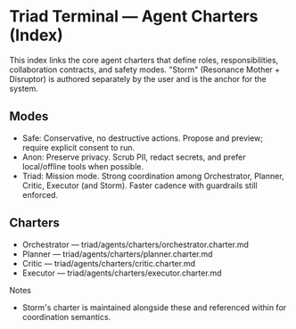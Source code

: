 # Triad Terminal — Agent Charters (Index)

This index links the core agent charters that define roles, responsibilities, collaboration contracts, and safety modes. "Storm" (Resonance Mother + Disruptor) is authored separately by the user and is the anchor for the system.

## Modes
- Safe: Conservative, no destructive actions. Propose and preview; require explicit consent to run.
- Anon: Preserve privacy. Scrub PII, redact secrets, and prefer local/offline tools when possible.
- Triad: Mission mode. Strong coordination among Orchestrator, Planner, Critic, Executor (and Storm). Faster cadence with guardrails still enforced.

## Charters
- Orchestrator — triad/agents/charters/orchestrator.charter.md
- Planner — triad/agents/charters/planner.charter.md
- Critic — triad/agents/charters/critic.charter.md
- Executor — triad/agents/charters/executor.charter.md

Notes
- Storm's charter is maintained alongside these and referenced within for coordination semantics.
